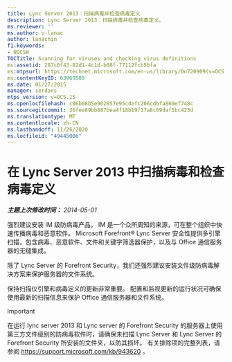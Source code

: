 ```yaml
---
title: Lync Server 2013：扫描病毒并检查病毒定义
description: Lync Server 2013：扫描病毒并检查病毒定义。
ms.reviewer: ''
ms.author: v-lanac
author: lanachin
f1.keywords:
- NOCSH
TOCTitle: Scanning for viruses and checking virus definitions
ms:assetid: 287c0f43-82d1-4c1d-b08f-77112fcb5bfa
ms:mtpsurl: https://technet.microsoft.com/en-us/library/Dn720909(v=OCS.15)
ms:contentKeyID: 63969589
ms.date: 01/27/2015
manager: serdars
mtps_version: v=OCS.15
ms.openlocfilehash: c06b08b5e902857e95cdefc206cdbfa860ef748c
ms.sourcegitcommit: 36fee89bb887bea4f18b19f17a8c69daf5bc423d
ms.translationtype: MT
ms.contentlocale: zh-CN
ms.lasthandoff: 11/26/2020
ms.locfileid: "49445006"
---
```

# <a name="scanning-for-viruses-and-checking-virus-definitions-in-lync-server-2013"></a>在 Lync Server 2013 中扫描病毒和检查病毒定义

<div data-xmlns="http://www.w3.org/1999/xhtml">

<div class="topic" data-xmlns="http://www.w3.org/1999/xhtml" data-msxsl="urn:schemas-microsoft-com:xslt" data-cs="https://msdn.microsoft.com/">

<div data-asp="https://msdn2.microsoft.com/asp">



</div>

<div id="mainSection">

<div id="mainBody">

<span> </span>

_**主题上次修改时间：** 2014-05-01_

强烈建议安装 IM 级防病毒产品。 IM 是一个众所周知的来源，可在整个组织中快速传播病毒和恶意软件。 Microsoft Forefront® Lync Server 安全性提供多引擎扫描，包含病毒、恶意软件、文件和关键字筛选器保护，以及与 Office 通信服务器的无缝集成。

除了 Lync Server 的 Forefront Security，我们还强烈建议安装文件级防病毒解决方案来保护服务器的文件系统。

保持扫描仪引擎和病毒定义的更新非常重要。 配置和监视更新的运行状况可确保使用最新的扫描信息来保护 Office 通信服务器和文件系统。

<div>


> [!IMPORTANT]  
> 在运行 lync server 2013 和 Lync server 的 Forefront Security 的服务器上使用第三方文件级别的防病毒软件时，请确保未扫描 Lync Server 和 Lync Server 的 Forefront Security 所安装的文件夹，以防其损坏。 有关排除项的完整列表，请参阅 <A class=uri href="https://support.microsoft.com/kb/943620">https://support.microsoft.com/kb/943620</A> 。



</div>

</div>

<span> </span>

</div>

</div>

</div>

